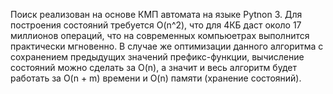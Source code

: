 Поиск реализован на основе КМП автомата на языке Pytnon 3.
Для построения состояний требуется O(n^2), что для 4КБ даст около 17 миллионов операций, что на современных компьюетрах выполнится практически мгновенно. В случае же оптимизации данного алгоритма с сохранением предыдущих значений префикс-функции, вычисление состояний можно сделать за O(n), а значит и весь алгоритм будет работать за O(n + m) времени и O(n) памяти (хранение состояний).
